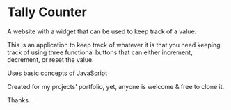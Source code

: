 # Tally Counter
A website with a widget that can be used to keep track of a value.

This is an application to keep track of whatever it is that you need keeping track of using three functional buttons that can either increment, decrement, or reset the value.

Uses basic concepts of JavaScript

Created for my projects' portfolio, yet, anyone is welcome & free to clone it.

Thanks.
